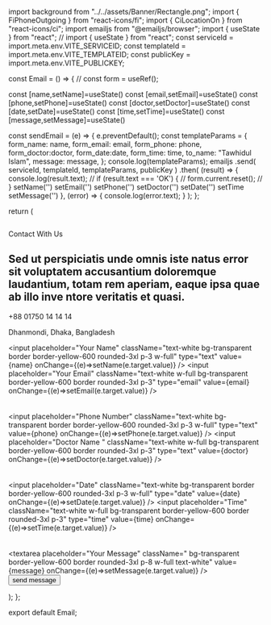 import background from "../../assets/Banner/Rectangle.png";
import { FiPhoneOutgoing } from "react-icons/fi";
import { CiLocationOn } from "react-icons/ci";
import emailjs from "@emailjs/browser";
import { useState } from "react";
// import { useState } from "react";
const serviceId = import.meta.env.VITE_SERVICEID;
const templateId = import.meta.env.VITE_TEMPLATEID;
const publicKey = import.meta.env.VITE_PUBLICKEY;

const Email = () => {
  // const form = useRef();

  const [name,setName]=useState()
  const [email,setEmail]=useState()
  const [phone,setPhone]=useState()
  const [doctor,setDoctor]=useState()
  const [date,setDate]=useState()
  const [time,setTime]=useState()
  const [message,setMessage]=useState()

  const sendEmail = (e) => {
    e.preventDefault();
    const templateParams = {
     form_name: name,
     form_email: email,
     form_phone: phone,
     form_doctor:doctor,
     form_date:date,
     form_time: time,
      to_name: "Tawhidul Islam",
      message: message,
    };
    console.log(templateParams);
    emailjs
      .send(
        serviceId,
        templateId,
        templateParams,
        publicKey
      )
      .then(
        (result) => {
          console.log(result.text);
          // if (result.text === 'OK') {
          //   form.current.reset();
          // }
          setName('')
          setEmail('')
          setPhone('')
          setDoctor('')
          setDate('')
          setTime
          setMessage('')
        },
        (error) => {
          console.log(error.text);
        }
      );
  };

  return (
    <div>
      <div className="relative">
        <img
          src={background}
          className="w-full h-[900px] md:h-[550px]"
          alt=""
        />
        <div className="absolute -mt-[880px] md:-mt-[540px] lg:-mt-[550px] text-white p-10">
          <div className="flex-col md:flex-row md:flex md:justify-between  gap-8">
            <div className=" md:w-1/3">
              <p className="text-4xl my-3 font-bold text-white">
                Contact With Us
              </p>
              <h2>
                Sed ut perspiciatis unde omnis iste natus error sit voluptatem
                accusantium doloremque laudantium, totam rem aperiam, eaque ipsa
                quae ab illo inve ntore veritatis et quasi.
              </h2>
              <div className="my-8 flex gap-3 items-center">
                <FiPhoneOutgoing className="text-3xl"></FiPhoneOutgoing>
                <p className="text-lg">+88 01750 14 14 14</p>
              </div>
              <div className=" flex gap-3 items-center">
                <CiLocationOn className="text-3xl"></CiLocationOn>
                <p className="text-lg">Dhanmondi, Dhaka, Bangladesh</p>
              </div>
            </div>
            <div className="md:w-2/3 my-5 md:my-0">
              <form className="" onSubmit={sendEmail}>
                <div className="text-white flex justify-around items-center gap-3">
                  <input
                    placeholder="Your Name"
                    className="text-white bg-transparent border border-yellow-600 rounded-3xl p-3 w-full"
                    type="text"
                    value={name}
                    onChange={(e)=>setName(e.target.value)}
                  />
                  <input
                    placeholder="Your Email"
                    className="text-white w-full bg-transparent border-yellow-600 border rounded-3xl p-3"
                    type="email"
                    value={email}
                    onChange={(e)=>setEmail(e.target.value)}
                  />
                </div>
                <br />
                <br />
                <div className="flex justify-around items-center gap-3">
                  <input
                    placeholder="Phone Number"
                    className="text-white bg-transparent border border-yellow-600 rounded-3xl p-3 w-full"
                    type="text"
                    value={phone}
                    onChange={(e)=>setPhone(e.target.value)}
                  />
                  <input
                    placeholder="Doctor Name "
                    className="text-white w-full bg-transparent border-yellow-600 border rounded-3xl p-3"
                    type="text"
                    value={doctor}
                    onChange={(e)=>setDoctor(e.target.value)}
                  />
                </div>
                <br />
                <br />
                <div className="flex justify-around items-center gap-3">
                  <input
                    placeholder="Date"
                    className="text-white bg-transparent border border-yellow-600 rounded-3xl p-3 w-full"
                    type="date"
                    value={date}
                    onChange={(e)=>setDate(e.target.value)}
                  />
                  <input
                    placeholder="Time"
                    className="text-white w-full bg-transparent border-yellow-600 border rounded-3xl p-3"
                    type="time"
                    value={time}
                    onChange={(e)=>setTime(e.target.value)}
                  />
                </div>
                <br />
                <br />
                <textarea
                  placeholder="Your Message"
                  className=" bg-transparent border-yellow-600 border rounded-3xl p-8 w-full text-white"
                  value={message}
                    onChange={(e)=>setMessage(e.target.value)}
                />
                <div className="text-center mt-3">
                  <input
                    className="btn rounded-3xl bg-transparent uppercase text-white border border-yellow-600"
                    type="submit"
                    value="send message"
                  />
                </div>
              </form>
            </div>
          </div>
        </div>
      </div>
    </div>
  );
};

export default Email;
